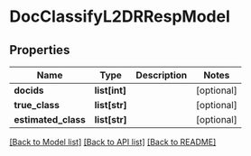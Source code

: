 # DocClassifyL2DRRespModel

## Properties
Name | Type | Description | Notes
------------ | ------------- | ------------- | -------------
**docids** | **list[int]** |  | [optional] 
**true_class** | **list[str]** |  | [optional] 
**estimated_class** | **list[str]** |  | [optional] 

[[Back to Model list]](../README.md#documentation-for-models) [[Back to API list]](../README.md#documentation-for-api-endpoints) [[Back to README]](../README.md)


